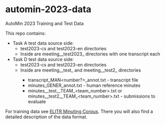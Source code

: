 # automin-2023-data
AutoMin 2023 Training and Test Data

This repo contains:
- Task A test data source side:
  - test2023-cs and test2023-en directories
  - Inside are meeting\_<lang>\_test2023\_<number> directories with one transcript each
- Task D test data source side:
  - test2023-cs and test2023-en directories
  - Inside are meeting\_<lang>\_test\_<number> and meeting\_<lang>\_test2\_<number> directories
    - transcript_MAN<number?>_annot<number>.txt - transcript file
    - minutes\_GENER\_annot<number>.txt - human reference minutes
    - minutes\_<lang>\_test_<number>\_TEAM\_<team\_number>.txt or minutes\_<lang>\_test2_<number>\_TEAM\_<team\_number>.txt - submissions to evaluate

For training data see [ELITR Minuting Corpus](https://ufal.mff.cuni.cz/elitr-minuting-corpus).
There you will also find a detailed description of the data format.
